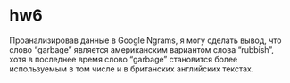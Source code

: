 # hw6

Проанализировав данные в Google Ngrams, я могу сделать вывод, что слово “garbage” является американским вариантом слова “rubbish”, хотя в последнее время слово “garbage” становится более используемым в том числе и в британских английских текстах.
